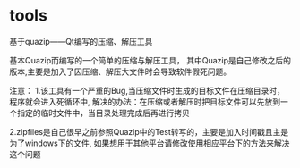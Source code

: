 # tools
基于quazip——Qt编写的压缩、解压工具

基本Quazip而编写的一个简单的压缩与解压工具，
其中Quazip是自己修改之后的版本,主要是加入了因压缩、解压大文件时会导致软件假死问题。

注意：
1.该工具有一个严重的Bug,当压缩文件时生成的目标文件在压缩目录时，程序就会进入死循环中,
解决的办法：在压缩或者解压时把目标文件可以先放到一个指定的临时文件中，当目录处理完成后再进行拷贝


2.zipfiles是自己很早之前参照Quazip中的Test转写的，主要是加入时间戳且主是为了windows下的文件,
如果想用于其他平台请修改使用相应平台下的方法来解决这个问题

